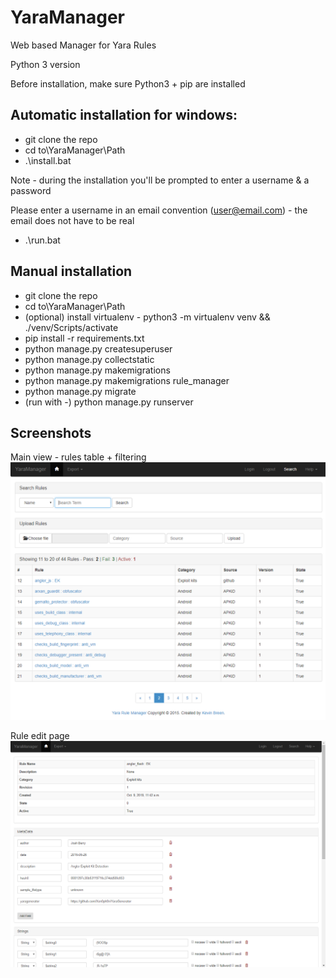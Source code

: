 # YaraManager
Web based Manager for Yara Rules

Python 3 version

Before installation, make sure Python3 + pip are installed

## Automatic installation for windows:
* git clone the repo
* cd to\YaraManager\Path
* .\install.bat

Note - during the installation you'll be prompted to enter a username & a password

Please enter a username in an email convention (user@email.com) - the email does not have to be real

* .\run.bat


## Manual installation
* git clone the repo
* cd to\YaraManager\Path
* (optional) install virtualenv - python3 -m virtualenv venv && ./venv/Scripts/activate
* pip install -r requirements.txt 
* python manage.py createsuperuser
* python manage.py collectstatic
* python manage.py makemigrations
* python manage.py makemigrations rule_manager
* python manage.py migrate
* (run with -) python manage.py runserver

## Screenshots
Main view  - rules table + filtering
![](README_files/rules_table.PNG?raw=true "")

Rule edit page
![](README_files/rule_edit.PNG?raw=true "")
